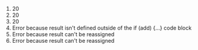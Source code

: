 1. 20
2. 20
3. 20
4. Error because result isn't defined outside of the if (add) {...} code block
5. Error because result can't be reassigned
6. Error because result can't be reassigned